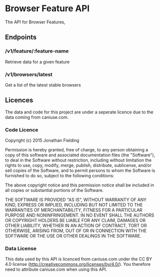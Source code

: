 # Browser Feature API

The API for Browser Features, 

## Endpoints

### /v1/feature/:feature-name

Retrieve data for a given feature

### /v1/browsers/latest

Get a list of the latest stable browsers

## Licences

The data and code for this project are under a seperate licence due to the data coming from caniuse.com. 

### Code Licence

Copyright (c) 2015 Jonathan Fielding

Permission is hereby granted, free of charge, to any person obtaining a copy of this software and associated documentation files (the "Software"), to deal in the Software without restriction, including without limitation the rights to use, copy, modify, merge, publish, distribute, sublicense, and/or sell copies of the Software, and to permit persons to whom the Software is furnished to do so, subject to the following conditions:

The above copyright notice and this permission notice shall be included in all copies or substantial portions of the Software.

THE SOFTWARE IS PROVIDED "AS IS", WITHOUT WARRANTY OF ANY KIND, EXPRESS OR IMPLIED, INCLUDING BUT NOT LIMITED TO THE WARRANTIES OF MERCHANTABILITY, FITNESS FOR A PARTICULAR PURPOSE AND NONINFRINGEMENT. IN NO EVENT SHALL THE AUTHORS OR COPYRIGHT HOLDERS BE LIABLE FOR ANY CLAIM, DAMAGES OR OTHER LIABILITY, WHETHER IN AN ACTION OF CONTRACT, TORT OR OTHERWISE, ARISING FROM, OUT OF OR IN CONNECTION WITH THE SOFTWARE OR THE USE OR OTHER DEALINGS IN THE SOFTWARE.

### Data License

This data used by this API is licenced from caniuse.com under the CC BY 4.0 license (http://creativecommons.org/licenses/by/4.0/). You therefore
need to attribute caniuse.com when using this API.
